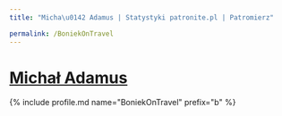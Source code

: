 ```yaml
---
title: "Micha\u0142 Adamus | Statystyki patronite.pl | Patromierz"

permalink: /BoniekOnTravel
---
```


# [Michał Adamus](https://patronite.pl/BoniekOnTravel)

{% include profile.md name="BoniekOnTravel" prefix="b" %}

